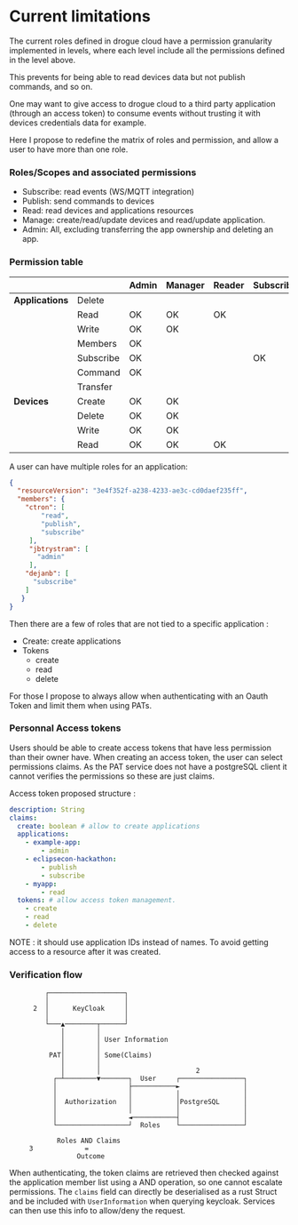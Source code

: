 # Current limitations

The current roles defined in drogue cloud have a permission granularity implemented in levels, where each level include all the permissions defined in the level above.

This prevents for being able to read devices data but not publish commands, and so on. 

One may want to give access to drogue cloud to a third party application (through an access token) to consume events without trusting it with devices credentials data for example.

Here I propose to redefine the matrix of roles and permission, and allow a user to have more than one role.

### Roles/Scopes and associated permissions

- Subscribe: read events (WS/MQTT integration)
- Publish: send commands to devices
- Read: read devices and applications resources
- Manage: create/read/update devices and read/update application.
- Admin: All, excluding transferring the app ownership and deleting an app.

### Permission table

|                  |           | **Admin** | **Manager** | **Reader** | **Subscriber** | **Publisher** | **Owner** |
|------------------|-----------|-----------|-------------|------------|----------------|---------------|-----------|
| **Applications** | Delete    |           |             |            |                |               | OK        |
|                  | Read      | OK        | OK          | OK         |                |               | OK        |
|                  | Write     | OK        | OK          |            |                |               | OK        |
|                  | Members   | OK        |             |            |                |               | OK        |
|                  | Subscribe | OK        |             |            | OK             |               | OK        |
|                  | Command   | OK        |             |            |                | OK            | OK        |
|                  | Transfer  |           |             |            |                |               | OK        |
| **Devices**      | Create    | OK        | OK          |            |                |               | OK        |
|                  | Delete    | OK        | OK          |            |                |               | OK        |
|                  | Write     | OK        | OK          |            |                |               | OK        |
|                  | Read      | OK        | OK          | OK         |                |               | OK        |

A user can have multiple roles for an application:
```json
{
  "resourceVersion": "3e4f352f-a238-4233-ae3c-cd0daef235ff",
  "members": {
    "ctron": [
        "read",
        "publish",
        "subscribe"
     ],
     "jbtrystram": [
       "admin"
     ], 
    "dejanb": [
      "subscribe"
    ]
   }
}
```

Then there are a few of roles that are not tied to a specific application :
- Create: create applications
- Tokens
  - create
  - read
  - delete

For those I propose to always allow when authenticating with an Oauth Token and limit them when using PATs.

### Personnal Access tokens

Users should be able to create access tokens that have less permission than their owner have.
When creating an access token, the user can select permissions claims.
As the PAT service does not have a postgreSQL client it cannot verifies the permissions so these are just claims.

Access token proposed structure :
```yaml
description: String
claims:
  create: boolean # allow to create applications
  applications:
    - example-app:
        - admin
    - eclipsecon-hackathon:
        - publish
        - subscribe
    - myapp:
        - read
  tokens: # allow access token management.
    - create
    - read
    - delete
```

NOTE : it should use application IDs instead of names. To avoid
getting access to a resource after it was created.

### Verification flow

```
         ┌───────────────────┐
         │                   │
      2  │      KeyCloak     │
         │                   │
         └───▲────────┬──────┘
             │        │
             │        │ User Information
             │        │
          PAT│        │ Some(Claims)                
             │        │
             │        │                        2
           ┌─┴────────▼───────┐  User     ┌────────────────┐
           │                  ├───────────►                │
           │                  │           │                │
           │  Authorization   │           │PostgreSQL      │
           │                  │           │                │
           │                  ◄───────────┤                │
           └──────────────────┘  Roles    └────────────────┘

            Roles AND Claims
     3             =
                 Outcome
```

When authenticating, the token claims are retrieved then checked against the application member list using
a AND operation, so one cannot escalate permissions.
The `claims` field can directly be deserialised as a rust Struct and be included with `UserInformation` when querying keycloak.
Services can then use this info to allow/deny the request.

